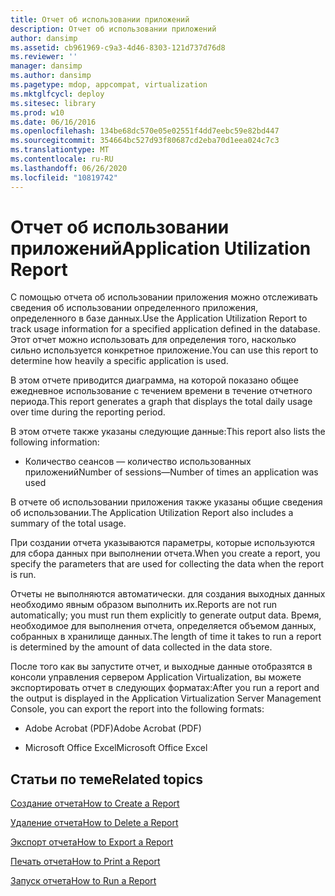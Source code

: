```yaml
---
title: Отчет об использовании приложений
description: Отчет об использовании приложений
author: dansimp
ms.assetid: cb961969-c9a3-4d46-8303-121d737d76d8
ms.reviewer: ''
manager: dansimp
ms.author: dansimp
ms.pagetype: mdop, appcompat, virtualization
ms.mktglfcycl: deploy
ms.sitesec: library
ms.prod: w10
ms.date: 06/16/2016
ms.openlocfilehash: 134be68dc570e05e02551f4dd7eebc59e82bd447
ms.sourcegitcommit: 354664bc527d93f80687cd2eba70d1eea024c7c3
ms.translationtype: MT
ms.contentlocale: ru-RU
ms.lasthandoff: 06/26/2020
ms.locfileid: "10819742"
---
```

# <span data-ttu-id="44a79-103">Отчет об использовании приложений</span><span class="sxs-lookup"><span data-stu-id="44a79-103">Application Utilization Report</span></span>


<span data-ttu-id="44a79-104">С помощью отчета об использовании приложения можно отслеживать сведения об использовании определенного приложения, определенного в базе данных.</span><span class="sxs-lookup"><span data-stu-id="44a79-104">Use the Application Utilization Report to track usage information for a specified application defined in the database.</span></span> <span data-ttu-id="44a79-105">Этот отчет можно использовать для определения того, насколько сильно используется конкретное приложение.</span><span class="sxs-lookup"><span data-stu-id="44a79-105">You can use this report to determine how heavily a specific application is used.</span></span>

<span data-ttu-id="44a79-106">В этом отчете приводится диаграмма, на которой показано общее ежедневное использование с течением времени в течение отчетного периода.</span><span class="sxs-lookup"><span data-stu-id="44a79-106">This report generates a graph that displays the total daily usage over time during the reporting period.</span></span>

<span data-ttu-id="44a79-107">В этом отчете также указаны следующие данные:</span><span class="sxs-lookup"><span data-stu-id="44a79-107">This report also lists the following information:</span></span>

-   <span data-ttu-id="44a79-108">Количество сеансов — количество использованных приложений</span><span class="sxs-lookup"><span data-stu-id="44a79-108">Number of sessions—Number of times an application was used</span></span>

<span data-ttu-id="44a79-109">В отчете об использовании приложения также указаны общие сведения об использовании.</span><span class="sxs-lookup"><span data-stu-id="44a79-109">The Application Utilization Report also includes a summary of the total usage.</span></span>

<span data-ttu-id="44a79-110">При создании отчета указываются параметры, которые используются для сбора данных при выполнении отчета.</span><span class="sxs-lookup"><span data-stu-id="44a79-110">When you create a report, you specify the parameters that are used for collecting the data when the report is run.</span></span>

<span data-ttu-id="44a79-111">Отчеты не выполняются автоматически. для создания выходных данных необходимо явным образом выполнить их.</span><span class="sxs-lookup"><span data-stu-id="44a79-111">Reports are not run automatically; you must run them explicitly to generate output data.</span></span> <span data-ttu-id="44a79-112">Время, необходимое для выполнения отчета, определяется объемом данных, собранных в хранилище данных.</span><span class="sxs-lookup"><span data-stu-id="44a79-112">The length of time it takes to run a report is determined by the amount of data collected in the data store.</span></span>

<span data-ttu-id="44a79-113">После того как вы запустите отчет, и выходные данные отобразятся в консоли управления сервером Application Virtualization, вы можете экспортировать отчет в следующих форматах:</span><span class="sxs-lookup"><span data-stu-id="44a79-113">After you run a report and the output is displayed in the Application Virtualization Server Management Console, you can export the report into the following formats:</span></span>

-   <span data-ttu-id="44a79-114">Adobe Acrobat (PDF)</span><span class="sxs-lookup"><span data-stu-id="44a79-114">Adobe Acrobat (PDF)</span></span>

-   <span data-ttu-id="44a79-115">Microsoft Office Excel</span><span class="sxs-lookup"><span data-stu-id="44a79-115">Microsoft Office Excel</span></span>

## <span data-ttu-id="44a79-116">Статьи по теме</span><span class="sxs-lookup"><span data-stu-id="44a79-116">Related topics</span></span>


[<span data-ttu-id="44a79-117">Создание отчета</span><span class="sxs-lookup"><span data-stu-id="44a79-117">How to Create a Report</span></span>](how-to-create-a-reportserver.md)

[<span data-ttu-id="44a79-118">Удаление отчета</span><span class="sxs-lookup"><span data-stu-id="44a79-118">How to Delete a Report</span></span>](how-to-delete-a-reportserver.md)

[<span data-ttu-id="44a79-119">Экспорт отчета</span><span class="sxs-lookup"><span data-stu-id="44a79-119">How to Export a Report</span></span>](how-to-export-a-reportserver.md)

[<span data-ttu-id="44a79-120">Печать отчета</span><span class="sxs-lookup"><span data-stu-id="44a79-120">How to Print a Report</span></span>](how-to-print-a-reportserver.md)

[<span data-ttu-id="44a79-121">Запуск отчета</span><span class="sxs-lookup"><span data-stu-id="44a79-121">How to Run a Report</span></span>](how-to-run-a-reportserver.md)

 

 





